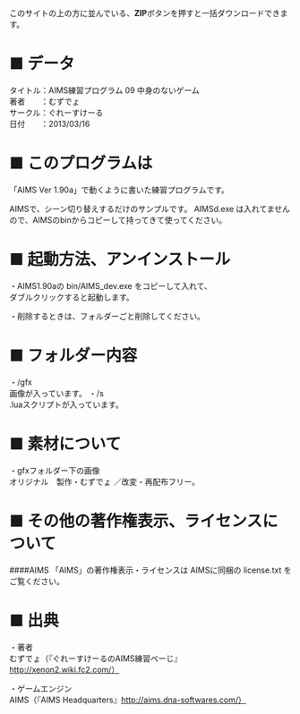 このサイトの上の方に並んでいる、**ZIP**ボタンを押すと一括ダウンロードできます。  






■ データ
=========

タイトル：AIMS練習プログラム 09 中身のないゲーム  
著者　　：むずでょ  
サークル：ぐれーすけーる  
日付　　：2013/03/16  






■ このプログラムは
===================

「AIMS Ver 1.90a」で動くように書いた練習プログラムです。

AIMSで、シーン切り替えするだけのサンプルです。
AIMSd.exe は入れてませんので、AIMSのbinからコピーして持ってきて使ってください。






■ 起動方法、アンインストール
=============================

・AIMS1.90aの bin/AIMS_dev.exe をコピーして入れて、  
ダブルクリックすると起動します。

・削除するときは、フォルダーごと削除してください。






■ フォルダー内容
=================

・/gfx  
画像が入っています。
・/s  
.luaスクリプトが入っています。







■ 素材について
===============

・gfxフォルダー下の画像  
オリジナル　製作・むずでょ  ／改変・再配布フリー。  






■ その他の著作権表示、ライセンスについて
=================================

####AIMS
「AIMS」の著作権表示・ライセンスは AIMSに同梱の license.txt をご覧ください。  






■ 出典
=======

・著者  
むずでょ（『ぐれーすけーるのAIMS練習ぺーじ』http://xenon2.wiki.fc2.com/）  


・ゲームエンジン  
AIMS（『AIMS Headquarters』http://aims.dna-softwares.com/）


